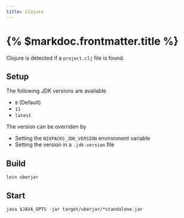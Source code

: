 ```yaml
---
title: Clojure
---
```


# {% $markdoc.frontmatter.title %}

Clojure is detected if a `project.clj` file is found.

## Setup

The following JDK versions are available

- `8`  (Default)
- `11`
- `latest`

The version can be overriden by

- Setting the `NIXPACKS_JDK_VERSION` environment variable
- Setting the version in a `.jdk-version` file

## Build

```
lein uberjar
```


## Start

```
java $JAVA_OPTS -jar target/uberjar/*standalone.jar
```